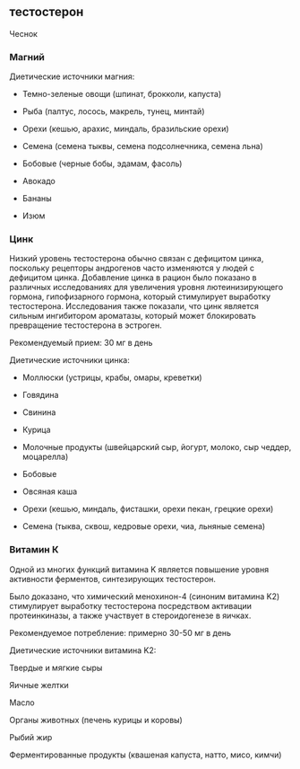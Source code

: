 
## тестостерон
Чеснок
### Магний

Диетические источники магния:

- Темно-зеленые овощи (шпинат, брокколи, капуста)

- Рыба (палтус, лосось, макрель, тунец, минтай)

- Орехи (кешью, арахис, миндаль, бразильские орехи)

- Семена (семена тыквы, семена подсолнечника, семена льна)

- Бобовые (черные бобы, эдамам, фасоль)

- Авокадо

- Бананы

- Изюм

### Цинк
Низкий уровень тестостерона обычно связан с дефицитом цинка, поскольку рецепторы андрогенов часто изменяются у людей с дефицитом цинка. Добавление цинка в рацион было показано в различных исследованиях для увеличения уровня лютеинизирующего гормона, гипофизарного гормона, который стимулирует выработку тестостерона. Исследования также показали, что цинк является сильным ингибитором ароматазы, который может блокировать превращение тестостерона в эстроген.

Рекомендуемый прием: 30 мг в день

Диетические источники цинка:

- Моллюски (устрицы, крабы, омары, креветки)

- Говядина

- Свинина

- Курица

- Молочные продукты (швейцарский сыр, йогурт, молоко, сыр чеддер, моцарелла)

- Бобовые

- Овсяная каша

- Орехи (кешью, миндаль, фисташки, орехи пекан, грецкие орехи)

- Семена (тыква, сквош, кедровые орехи, чиа, льняные семена)

### Витамин К
Одной из многих функций витамина K является повышение уровня активности ферментов, синтезирующих тестостерон.

Было доказано, что химический менохинон-4 (синоним витамина K2) стимулирует выработку тестостерона посредством активации протеинкиназы, а также участвует в стероидогенезе в яичках.

Рекомендуемое потребление: примерно 30-50 мг в день

Диетические источники витамина K2:

Твердые и мягкие сыры

Яичные желтки

Масло

Органы животных (печень курицы и коровы)

Рыбий жир

Ферментированные продукты (квашеная капуста, натто, мисо, кимчи)
